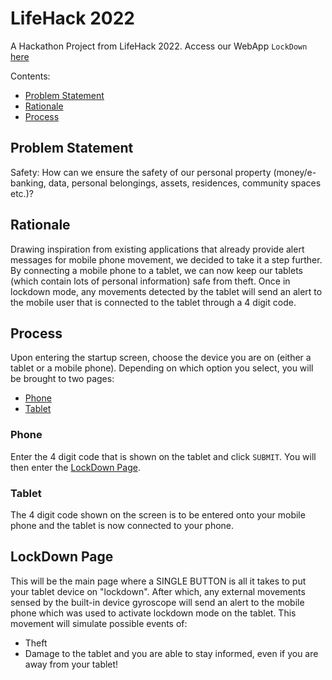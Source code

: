 # LifeHack 2022

A Hackathon Project from LifeHack 2022. Access our WebApp `LockDown` [here](https://lifehack2022-lockdown.vercel.app/)

Contents:
- [Problem Statement](#problem-statement)
- [Rationale](#rationale)
- [Process](#process)

## Problem Statement

Safety: How can we ensure the safety of our personal property (money/e-banking, data, personal belongings, assets, residences, community spaces etc.)?

## Rationale

Drawing inspiration from existing applications that already provide alert messages for mobile phone movement, we decided to take it a step further. By connecting a mobile phone to a tablet, we can now keep our tablets (which contain lots of personal information) safe from theft. Once in lockdown mode, any movements detected by the tablet will send an alert to the mobile user that is connected to the tablet through a 4 digit code.

## Process

Upon entering the startup screen, choose the device you are on (either a tablet or a mobile phone). Depending on which option you select, you will be brought to two pages:
- [Phone](#phone)
- [Tablet](#tablet)

### Phone

Enter the 4 digit code that is shown on the tablet and click `SUBMIT`. You will then enter the [LockDown Page](#lockdown-page).

### Tablet

The 4 digit code shown on the screen is to be entered onto your mobile phone and the tablet is now connected to your phone.

## LockDown Page

This will be the main page where a SINGLE BUTTON is all it takes to put your tablet device on "lockdown". After which, any external movements sensed by the built-in device gyroscope will send an alert to the mobile phone which was used to activate lockdown mode on the tablet. This movement will simulate possible events of:
- Theft
- Damage to the tablet
and you are able to stay informed, even if you are away from your tablet!